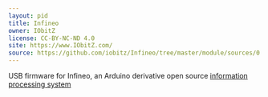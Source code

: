 ```yaml
---
layout: pid
title: Infineo
owner: IObitZ
license: CC-BY-NC-ND 4.0
site: https://www.IObitZ.com/
source: https://github.com/iobitz/Infineo/tree/master/module/sources/0.0.1/unit/cores/arduino
---
```

USB firmware for Infineo, an Arduino derivative open source [information processing system](https://github.com/IObitZ/Infineo/blob/master/device/sources/0.0.1/PCB/schematic.png)
